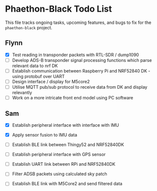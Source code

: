 # Phaethon-Black Todo List

This file tracks ongoing tasks, upcoming features, and bugs to fix for the `phaethon-black` project.

## Flynn

- [x] Test reading in transponder packets with RTL-SDR / dump1090
- [ ] Develop ADS-B transponder signal processing functions which parse relevant data to nrf DK
- [ ] Establish communication between Raspberry Pi and NRF52840 DK - using protobuf over UART
- [ ] Design interface / display for M5core2
- [ ] Utilise MQTT pub/sub protocol to receive data from DK and display relevantly
- [ ] Work on a more intricate front end model using PC software

## Sam

- [x] Establish peripheral interface with interface with IMU
- [x] Apply sensor fusion to IMU data
- [ ] Establish BLE link between Thingy52 and NRF52840DK
- [ ] Establish peripheral interface with GPS sensor
- [ ] Establish UART link between RPi and NRF52840DK
- [ ] Filter ADSB packets using calculated sky patch
- [ ] Establish BLE link with M5Core2 and send filtered data
      
